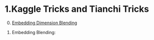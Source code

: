# 1.Kaggle Tricks and Tianchi Tricks
0) [Embedding Dimension Blending](https://github.com/MM-IR/cs-research-tools/blob/main/KaggleTianchiTricks%40summary/0_EmbeddingDimensionBlend.md)


2) Embedding Blending:

